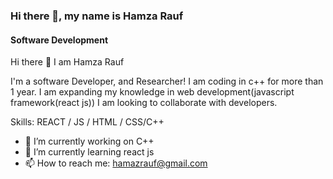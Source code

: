 ### Hi there 👋, my name is Hamza Rauf
#### Software Development 
Hi there 👋 I am Hamza Rauf

I'm a software Developer, and Researcher! I am coding in c++ for more than 1 year. I am expanding my knowledge in web development(javascript framework(react js)) I am looking to collaborate with developers.

Skills:  REACT / JS / HTML / CSS/C++

- 🔭 I’m currently working on C++ 
- 🌱 I’m currently learning react js 
- 📫 How to reach me: hamazrauf@gmail.com 




